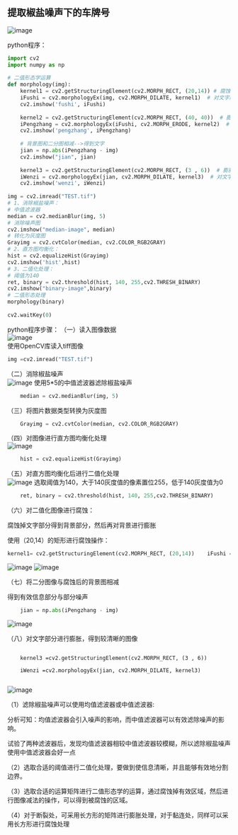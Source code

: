 ## 提取椒盐噪声下的车牌号

![image](https://img-blog.csdn.net/20180417231115765?watermark/2/text/aHR0cHM6Ly9ibG9nLmNzZG4ubmV0L3dzaDU5NjgyMzkxOQ==/font/5a6L5L2T/fontsize/400/fill/I0JBQkFCMA==/dissolve/70)

python程序：
```Python
import cv2  
import numpy as np  
  
# 二值形态学运算  
def morphology(img):  
    kernel1 = cv2.getStructuringElement(cv2.MORPH_RECT, (20,14)) # 腐蚀矩阵  
    iFushi = cv2.morphologyEx(img, cv2.MORPH_DILATE, kernel1)  # 对文字腐蚀运算  
    cv2.imshow('fushi', iFushi)  
  
    kernel2 = cv2.getStructuringElement(cv2.MORPH_RECT, (40, 40))  # 膨胀矩阵  
    iPengzhang = cv2.morphologyEx(iFushi, cv2.MORPH_ERODE, kernel2)  # 对背景进行膨胀运算  
    cv2.imshow('pengzhang', iPengzhang)  
  
    # 背景图和二分图相减-->得到文字  
    jian = np.abs(iPengzhang - img)  
    cv2.imshow("jian", jian)  
  
    kernel3 = cv2.getStructuringElement(cv2.MORPH_RECT, (3 , 6))  # 膨胀  
    iWenzi = cv2.morphologyEx(jian, cv2.MORPH_DILATE, kernel3)  # 对文字进行膨胀运算  
    cv2.imshow('wenzi', iWenzi)  
  
img = cv2.imread("TEST.tif")  
# 1、消除椒盐噪声：  
# 中值滤波器  
median = cv2.medianBlur(img, 5)  
# 消除噪声图  
cv2.imshow("median-image", median)  
# 转化为灰度图  
Grayimg = cv2.cvtColor(median, cv2.COLOR_RGB2GRAY)  
# 2、直方图均衡化：  
hist = cv2.equalizeHist(Grayimg)  
cv2.imshow('hist',hist)  
# 3、二值化处理：  
# 阈值为140  
ret, binary = cv2.threshold(hist, 140, 255,cv2.THRESH_BINARY)  
cv2.imshow("binary-image",binary)  
# 二值形态处理  
morphology(binary)  
  
cv2.waitKey(0)  
```
python程序步骤：
（一）读入图像数据    
![image](https://img-blog.csdn.net/20180417231109349?watermark/2/text/aHR0cHM6Ly9ibG9nLmNzZG4ubmV0L3dzaDU5NjgyMzkxOQ==/font/5a6L5L2T/fontsize/400/fill/I0JBQkFCMA==/dissolve/70)  
使用OpenCV库读入tiff图像
```python
img =cv2.imread("TEST.tif")
```
 

（二）消除椒盐噪声   
![image](https://img-blog.csdn.net/20180417231048796?watermark/2/text/aHR0cHM6Ly9ibG9nLmNzZG4ubmV0L3dzaDU5NjgyMzkxOQ==/font/5a6L5L2T/fontsize/400/fill/I0JBQkFCMA==/dissolve/70)
使用5*5的中值滤波器滤除椒盐噪声
```python
    median = cv2.medianBlur(img, 5)
```
 

（三）将图片数据类型转换为灰度图
```python
    Grayimg = cv2.cvtColor(median, cv2.COLOR_RGB2GRAY)
```
 

（四）对图像进行直方图均衡化处理   
![image](https://img-blog.csdn.net/20180417231141779?watermark/2/text/aHR0cHM6Ly9ibG9nLmNzZG4ubmV0L3dzaDU5NjgyMzkxOQ==/font/5a6L5L2T/fontsize/400/fill/I0JBQkFCMA==/dissolve/70)
```python
    hist = cv2.equalizeHist(Grayimg)
```


 

（五）对直方图均衡化后进行二值化处理   
![image](https://img-blog.csdn.net/20180417231155103?watermark/2/text/aHR0cHM6Ly9ibG9nLmNzZG4ubmV0L3dzaDU5NjgyMzkxOQ==/font/5a6L5L2T/fontsize/400/fill/I0JBQkFCMA==/dissolve/70)
选取阈值为140，大于140灰度值的像素置位255，低于140灰度值为0
```python
    ret, binary = cv2.threshold(hist, 140, 255,cv2.THRESH_BINARY)
```


 

（六）对二值化图像进行腐蚀：

腐蚀掉文字部分得到背景部分，然后再对背景进行膨胀

使用（20,14）的矩形进行腐蚀操作：
```python
kernel1= cv2.getStructuringElement(cv2.MORPH_RECT, (20,14))    iFushi = cv2.morphologyEx(img,cv2.MORPH_DILATE, kernel1)  
```
      

![image](https://img-blog.csdn.net/20180417231208939?watermark/2/text/aHR0cHM6Ly9ibG9nLmNzZG4ubmV0L3dzaDU5NjgyMzkxOQ==/font/5a6L5L2T/fontsize/400/fill/I0JBQkFCMA==/dissolve/70)
![image](https://img-blog.csdn.net/20180417231216228?watermark/2/text/aHR0cHM6Ly9ibG9nLmNzZG4ubmV0L3dzaDU5NjgyMzkxOQ==/font/5a6L5L2T/fontsize/400/fill/I0JBQkFCMA==/dissolve/70)
 

（七）将二分图像与腐蚀后的背景图相减

得到有效信息部分与部分噪声
```python
    jian = np.abs(iPengzhang - img)
```
  
![image](https://img-blog.csdn.net/20180417231227305?watermark/2/text/aHR0cHM6Ly9ibG9nLmNzZG4ubmV0L3dzaDU5NjgyMzkxOQ==/font/5a6L5L2T/fontsize/400/fill/I0JBQkFCMA==/dissolve/70)
 

（八）对文字部分进行膨胀，得到较清晰的图像
```

    kernel3 =cv2.getStructuringElement(cv2.MORPH_RECT, (3 , 6))

    iWenzi =cv2.morphologyEx(jian, cv2.MORPH_DILATE, kernel3)
    
```
  
![image](https://img-blog.csdn.net/20180417231236441?watermark/2/text/aHR0cHM6Ly9ibG9nLmNzZG4ubmV0L3dzaDU5NjgyMzkxOQ==/font/5a6L5L2T/fontsize/400/fill/I0JBQkFCMA==/dissolve/70)
 

（1）滤除椒盐噪声可以使用均值滤波器或中值滤波器:

分析可知：均值滤波器会引入噪声的影响，而中值滤波器可以有效滤除噪声的影响。

试验了两种滤波器后，发现均值滤波器相较中值滤波器较模糊，所以滤除椒盐噪声使用中值滤波器会好一点

（2）选取合适的阈值进行二值化处理，要做到使信息清晰，并且能够有效地分割边界。

（3）选取合适的运算矩阵进行二值形态学的运算，通过腐蚀掉有效区域，然后进行图像减法的操作，可以得到被腐蚀的区域。

（4）对于断裂处，可采用长方形的矩阵进行膨胀处理，对于黏连处，同样可以采用长方形进行腐蚀处理
